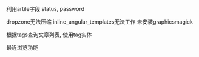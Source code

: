 利用artile字段 status, password

dropzone无法压缩
inline_angular_templates无法工作
未安装graphicsmagick

根据tags查询文章列表, 使用tag实体

最近浏览功能
